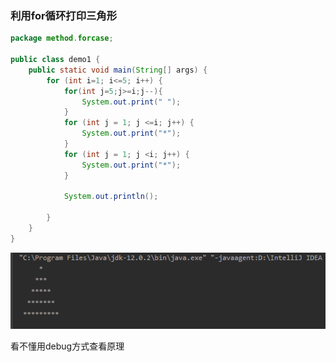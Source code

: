 ### 利用for循环打印三角形

```java
package method.forcase;

public class demo1 {
    public static void main(String[] args) {
        for (int i=1; i<=5; i++) {
            for(int j=5;j>=i;j--){
                System.out.print(" ");
            }
            for (int j = 1; j <=i; j++) {
                System.out.print("*");
            }
            for (int j = 1; j <i; j++) {
                System.out.print("*");
            }

            System.out.println();
            
        }
    }
}

```

![image-20191116171618041](img/image-20191116171618041-1573965570176.png)



看不懂用debug方式查看原理